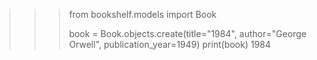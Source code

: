 >>> from bookshelf.models import Book
>>>
>>> book = Book.objects.create(title="1984", author="George Orwell", publication_year=1949)
>>> print(book)
1984
